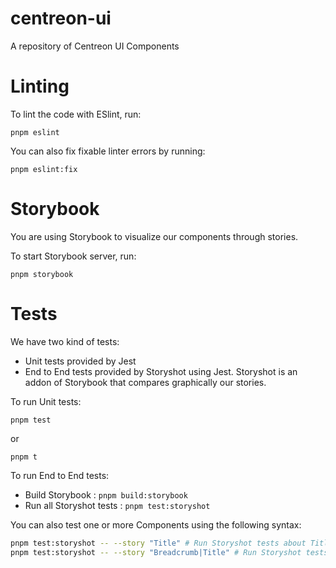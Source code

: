# centreon-ui

A repository of Centreon UI Components

# Linting

To lint the code with ESlint, run:

`pnpm eslint`

You can also fix fixable linter errors by running:

`pnpm eslint:fix`

# Storybook

You are using Storybook to visualize our components through stories.

To start Storybook server, run:

`pnpm storybook`

# Tests

We have two kind of tests:
 - Unit tests provided by Jest
 - End to End tests provided by Storyshot using Jest. Storyshot is an addon of Storybook that compares graphically our stories.

To run Unit tests:

`pnpm test`

or

`pnpm t`

To run End to End tests:
  - Build Storybook : `pnpm build:storybook`
  - Run all Storyshot tests : `pnpm test:storyshot`

You can also test one or more Components using the following syntax:

```bash
pnpm test:storyshot -- --story "Title" # Run Storyshot tests about Title component
pnpm test:storyshot -- --story "Breadcrumb|Title" # Run Storyshot tests about Title and Breadcrumb components
```
